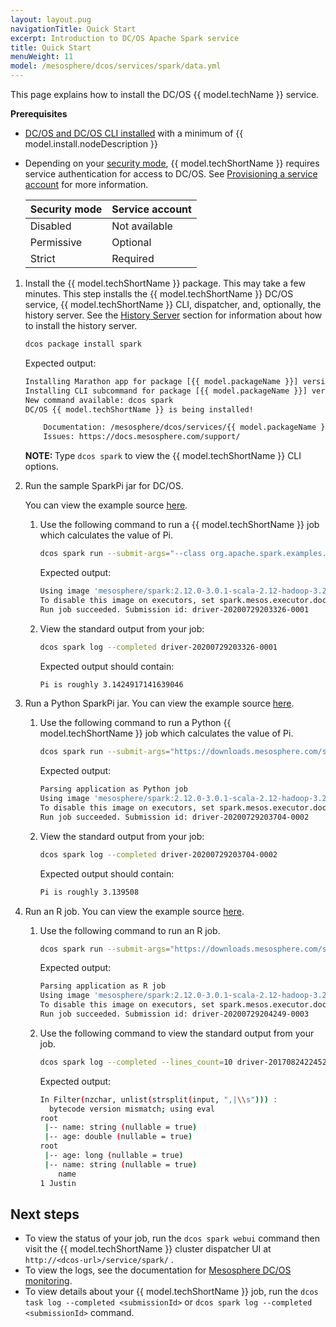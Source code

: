 ```yaml
---
layout: layout.pug
navigationTitle: Quick Start
excerpt: Introduction to DC/OS Apache Spark service
title: Quick Start
menuWeight: 11
model: /mesosphere/dcos/services/spark/data.yml
---
```


This page explains how to install the DC/OS {{ model.techName }} service.

**Prerequisites**

* [DC/OS and DC/OS CLI installed](/mesosphere/dcos/latest/installing/) with a minimum of {{ model.install.nodeDescription }}
* Depending on your [security mode](/mesosphere/dcos/latest/security/ent/), {{ model.techShortName }} requires service authentication for access to DC/OS. See [Provisioning a service account](/mesosphere/dcos/services/spark/2.12.0-3.0.1/security/#provision-a-service-account) for more information.

  | Security mode  | Service account  |
  |---------------|-----------------|
  | Disabled      | Not available   |
  | Permissive    | Optional   |
  | Strict        | Required |

1. Install the {{ model.techShortName }} package. This may take a few minutes. This step installs the {{ model.techShortName }} DC/OS service, {{ model.techShortName }} CLI, dispatcher, and, optionally, the history server. See the [History Server](/mesosphere/dcos/services/spark/2.12.0-3.0.1/history-server/#installing-hdfs) section for information about how to install the history server.

    ```bash
    dcos package install spark
    ```

    Expected output:

    ```bash
    Installing Marathon app for package [{{ model.packageName }}] version [2.12.0-3.0.1]
    Installing CLI subcommand for package [{{ model.packageName }}] version [2.12.0-3.0.1]
    New command available: dcos spark
    DC/OS {{ model.techShortName }} is being installed!

    	Documentation: /mesosphere/dcos/services/{{ model.packageName }}/
    	Issues: https://docs.mesosphere.com/support/
    ```

   <p class="message--note"><strong>NOTE: </strong>Type <code>dcos spark</code> to view the {{ model.techShortName }} CLI options.</p>

1. Run the sample SparkPi jar for DC/OS.

    You can view the example source [here](https://downloads.mesosphere.com/spark/assets/spark-examples_2.12-3.0.1.jar).

    1. Use the following command to run a {{ model.techShortName }} job which calculates the value of Pi.

        ```bash
        dcos spark run --submit-args="--class org.apache.spark.examples.SparkPi https://downloads.mesosphere.com/spark/assets/spark-examples_2.12-3.0.1.jar 30"
        ```

        Expected output:

        ```bash
        Using image 'mesosphere/spark:2.12.0-3.0.1-scala-2.12-hadoop-3.2' for the driver and the executors (from dispatcher: container.docker.image).
        To disable this image on executors, set spark.mesos.executor.docker.forcePullImage=false
        Run job succeeded. Submission id: driver-20200729203326-0001
        ```

    2. View the standard output from your job:

        ```bash
        dcos spark log --completed driver-20200729203326-0001
        ```

        Expected output should contain:

        ```bash
        Pi is roughly 3.1424917141639046
        ```

2. Run a Python SparkPi jar. You can view the example source [here](https://downloads.mesosphere.com/spark/examples/pi.py).

    1. Use the following command to run a Python {{ model.techShortName }} job which calculates the value of Pi.

        ```bash
        dcos spark run --submit-args="https://downloads.mesosphere.com/spark/examples/pi.py 30"
        ```

        Expected output:

        ```bash
        Parsing application as Python job
        Using image 'mesosphere/spark:2.12.0-3.0.1-scala-2.12-hadoop-3.2' for the driver and the executors (from dispatcher: container.docker.image).
        To disable this image on executors, set spark.mesos.executor.docker.forcePullImage=false
        Run job succeeded. Submission id: driver-20200729203704-0002
        ```

    2. View the standard output from your job:

        ```bash
        dcos spark log --completed driver-20200729203704-0002
        ```

        Expected output should contain:

        ```bash
        Pi is roughly 3.139508
        ```

3. Run an R job. You can view the example source [here](https://downloads.mesosphere.com/spark/examples/dataframe.R).

    1. Use the following command to run an R job.

        ```bash
        dcos spark run --submit-args="https://downloads.mesosphere.com/spark/examples/dataframe.R"
        ```

        Expected output:

        ```bash
        Parsing application as R job
        Using image 'mesosphere/spark:2.12.0-3.0.1-scala-2.12-hadoop-3.2' for the driver and the executors (from dispatcher: container.docker.image).
        To disable this image on executors, set spark.mesos.executor.docker.forcePullImage=false
        Run job succeeded. Submission id: driver-20200729204249-0003
        ```

    2. Use the following command to view the standard output from your job.

        ```bash
        dcos spark log --completed --lines_count=10 driver-20170824224524-0003
        ```

        Expected output:

        ```bash
        In Filter(nzchar, unlist(strsplit(input, ",|\\s"))) :
          bytecode version mismatch; using eval
        root
         |-- name: string (nullable = true)
         |-- age: double (nullable = true)
        root
         |-- age: long (nullable = true)
         |-- name: string (nullable = true)
            name
        1 Justin
        ```

## Next steps

- To view the status of your job, run the `dcos spark webui` command then visit the {{ model.techShortName }} cluster dispatcher UI at `http://<dcos-url>/service/spark/` .
- To view the logs, see the documentation for [Mesosphere DC/OS monitoring](/mesosphere/dcos/latest/monitoring/logging/).
- To view details about your {{ model.techShortName }} job, run the `dcos task log --completed <submissionId>` or `dcos spark log --completed <submissionId>` command.
